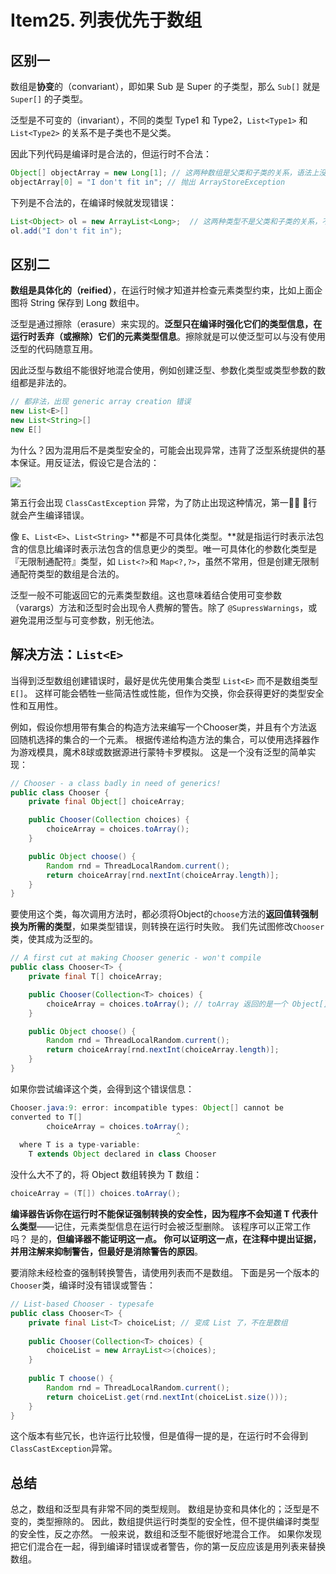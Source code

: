 # Item25. 列表优先于数组



## 区别一

数组是**协变**的（convariant），即如果 Sub 是 Super 的子类型，那么 `Sub[]` 就是 `Super[]` 的子类型。



泛型是不可变的（invariant），不同的类型 Type1 和 Type2，`List<Type1>` 和 `List<Type2>` 的关系不是子类也不是父类。



因此下列代码是编译时是合法的，但运行时不合法：

```java
Object[] objectArray = new Long[1]; // 这两种数组是父类和子类的关系，语法上没问题
objectArray[0] = "I don't fit in"; // 抛出 ArrayStoreException
```



下列是不合法的，在编译时候就发现错误：

```java
List<Object> ol = new ArrayList<Long>;	// 这两种类型不是父类和子类的关系，不能赋值
ol.add("I don't fit in");
```



## 区别二

**数组是具体化的（reified）**，在运行时候才知道并检查元素类型约束，比如上面企图将 String 保存到 Long 数组中。



泛型是通过擦除（erasure）来实现的。**泛型只在编译时强化它们的类型信息，在运行时丢弃（或擦除）它们的元素类型信息**。擦除就是可以使泛型可以与没有使用泛型的代码随意互用。



因此泛型与数组不能很好地混合使用，例如创建泛型、参数化类型或类型参数的数组都是非法的。



```java
// 都非法，出现 generic array creation 错误
new List<E>[]
new List<String>[]
new E[]
```



为什么？因为混用后不是类型安全的，可能会出现异常，违背了泛型系统提供的基本保证。用反证法，假设它是合法的：

![](https://bucket-1255905387.cos.ap-shanghai.myqcloud.com/2018-12-03-23-38-31_r1.png)

第五行会出现 `ClassCastException` 异常，为了防止出现这种情况，第一	行就会产生编译错误。





像 `E`、`List<E>`、`List<String>` **都是不可具体化类型。**就是指运行时表示法包含的信息比编译时表示法包含的信息更少的类型。唯一可具体化的参数化类型是『无限制通配符』类型，如 `List<?>`和 `Map<?,?>`，虽然不常用，但是创建无限制通配符类型的数组是合法的。





泛型一般不可能返回它的元素类型数组。这也意味着结合使用可变参数（varargs）方法和泛型时会出现令人费解的警告。除了 `@SupressWarnings`，或避免混用泛型与可变参数，别无他法。



## 解决方法：`List<E>`



当得到泛型数组创建错误时，最好是优先使用集合类型 `List<E>` 而不是数组类型 `E[]`。 这样可能会牺牲一些简洁性或性能，但作为交换，你会获得更好的类型安全性和互用性。



例如，假设你想用带有集合的构造方法来编写一个Chooser类，并且有个方法返回随机选择的集合的一个元素。 根据传递给构造方法的集合，可以使用选择器作为游戏模具，魔术8球或数据源进行蒙特卡罗模拟。 这是一个没有泛型的简单实现：



```java
// Chooser - a class badly in need of generics!
public class Chooser {
    private final Object[] choiceArray;

    public Chooser(Collection choices) {
        choiceArray = choices.toArray();
    }

    public Object choose() {
        Random rnd = ThreadLocalRandom.current();
        return choiceArray[rnd.nextInt(choiceArray.length)];
    }
}
```



要使用这个类，每次调用方法时，都必须将Object的`choose`方法的**返回值转强制换为所需的类型**，如果类型错误，则转换在运行时失败。 我们先试图修改`Chooser`类，使其成为泛型的。



```java
// A first cut at making Chooser generic - won't compile
public class Chooser<T> {
    private final T[] choiceArray;

    public Chooser(Collection<T> choices) {
        choiceArray = choices.toArray(); // toArray 返回的是一个 Object[]
    }

    public Object choose() {
        Random rnd = ThreadLocalRandom.current();
        return choiceArray[rnd.nextInt(choiceArray.length)];
    }
}
```



如果你尝试编译这个类，会得到这个错误信息：

```java
Chooser.java:9: error: incompatible types: Object[] cannot be
converted to T[]
        choiceArray = choices.toArray();
                                     ^
  where T is a type-variable:
    T extends Object declared in class Chooser
```



没什么大不了的，将 Object 数组转换为 T 数组：

```java
choiceArray = (T[]) choices.toArray();
```



**编译器告诉你在运行时不能保证强制转换的安全性，因为程序不会知道 T 代表什么类型**——记住，元素类型信息在运行时会被泛型删除。 该程序可以正常工作吗？ 是的，**但编译器不能证明这一点。 你可以证明这一点，在注释中提出证据，并用注解来抑制警告，但最好是消除警告的原因**。



要消除未经检查的强制转换警告，请使用列表而不是数组。 下面是另一个版本的`Chooser`类，编译时没有错误或警告：



```java
// List-based Chooser - typesafe
public class Chooser<T> {
    private final List<T> choiceList; // 变成 List 了，不在是数组
    
    public Chooser(Collection<T> choices) {
        choiceList = new ArrayList<>(choices);
    }
    
    public T choose() {
        Random rnd = ThreadLocalRandom.current();
        return choiceList.get(rnd.nextInt(choiceList.size()));
    }
}

```



这个版本有些冗长，也许运行比较慢，但是值得一提的是，在运行时不会得到`ClassCastException`异常。



## 总结



总之，数组和泛型具有非常不同的类型规则。 数组是协变和具体化的；泛型是不变的，类型擦除的。 因此，数组提供运行时类型的安全性，但不提供编译时类型的安全性，反之亦然。 一般来说，数组和泛型不能很好地混合工作。 如果你发现把它们混合在一起，得到编译时错误或者警告，你的第一反应应该是用列表来替换数组。

